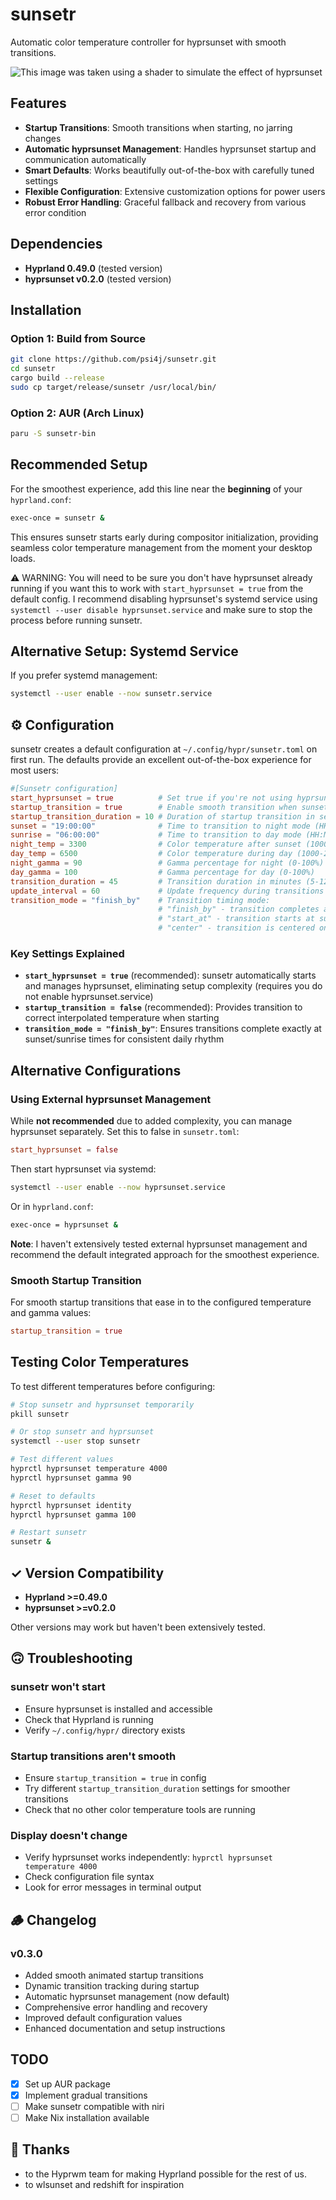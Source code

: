 # sunsetr

Automatic color temperature controller for hyprsunset with smooth transitions.

![This image was taken using a shader to simulate the effect of hyprsunset](sunsetr.png)

## Features

- **Startup Transitions**: Smooth transitions when starting, no jarring changes
- **Automatic hyprsunset Management**: Handles hyprsunset startup and communication automatically
- **Smart Defaults**: Works beautifully out-of-the-box with carefully tuned settings
- **Flexible Configuration**: Extensive customization options for power users
- **Robust Error Handling**: Graceful fallback and recovery from various error condition

## Dependencies

- **Hyprland 0.49.0** (tested version)
- **hyprsunset v0.2.0** (tested version)

## Installation

### Option 1: Build from Source

```bash
git clone https://github.com/psi4j/sunsetr.git
cd sunsetr
cargo build --release
sudo cp target/release/sunsetr /usr/local/bin/
```

### Option 2: AUR (Arch Linux)

```bash
paru -S sunsetr-bin
```

## Recommended Setup

For the smoothest experience, add this line near the **beginning** of your `hyprland.conf`:

```bash
exec-once = sunsetr &
```

This ensures sunsetr starts early during compositor initialization, providing seamless color temperature management from the moment your desktop loads.

⚠️ WARNING: You will need to be sure you don't have hyprsunset already running if you want this to work with `start_hyprsunset = true` from the default config. I recommend disabling hyprsunset's systemd service using `systemctl --user disable hyprsunset.service` and make sure to stop the process before running sunsetr.

## Alternative Setup: Systemd Service

If you prefer systemd management:

```bash
systemctl --user enable --now sunsetr.service
```

## ⚙️ Configuration

sunsetr creates a default configuration at `~/.config/hypr/sunsetr.toml` on first run. The defaults provide an excellent out-of-the-box experience for most users:

```toml
#[Sunsetr configuration]
start_hyprsunset = true          # Set true if you're not using hyprsunset.service
startup_transition = true        # Enable smooth transition when sunsetr starts
startup_transition_duration = 10 # Duration of startup transition in seconds (10-60)
sunset = "19:00:00"              # Time to transition to night mode (HH:MM:SS)
sunrise = "06:00:00"             # Time to transition to day mode (HH:MM:SS)
night_temp = 3300                # Color temperature after sunset (1000-20000) Kelvin
day_temp = 6500                  # Color temperature during day (1000-20000) Kelvin
night_gamma = 90                 # Gamma percentage for night (0-100%)
day_gamma = 100                  # Gamma percentage for day (0-100%)
transition_duration = 45         # Transition duration in minutes (5-120)
update_interval = 60             # Update frequency during transitions in seconds (10-300)
transition_mode = "finish_by"    # Transition timing mode:
                                 # "finish_by" - transition completes at sunset/sunrise time
                                 # "start_at" - transition starts at sunset/sunrise time
                                 # "center" - transition is centered on sunset/sunrise time
```

### Key Settings Explained

- **`start_hyprsunset = true`** (recommended): sunsetr automatically starts and manages hyprsunset, eliminating setup complexity (requires you do not enable hyprsunset.service)
- **`startup_transition = false`** (recommended): Provides transition to correct interpolated temperature when starting
- **`transition_mode = "finish_by"`**: Ensures transitions complete exactly at sunset/sunrise times for consistent daily rhythm

## Alternative Configurations

### Using External hyprsunset Management

While **not recommended** due to added complexity, you can manage hyprsunset separately. Set this to false in `sunsetr.toml`:

```toml
start_hyprsunset = false
```

Then start hyprsunset via systemd:

```bash
systemctl --user enable --now hyprsunset.service
```

Or in `hyprland.conf`:

```bash
exec-once = hyprsunset &
```

**Note**: I haven't extensively tested external hyprsunset management and recommend the default integrated approach for the smoothest experience.

### Smooth Startup Transition

For smooth startup transitions that ease in to the configured temperature and gamma values:

```toml
startup_transition = true
```

## Testing Color Temperatures

To test different temperatures before configuring:

```bash
# Stop sunsetr and hyprsunset temporarily
pkill sunsetr

# Or stop sunsetr and hyprsunset
systemctl --user stop sunsetr

# Test different values
hyprctl hyprsunset temperature 4000
hyprctl hyprsunset gamma 90

# Reset to defaults
hyprctl hyprsunset identity
hyprctl hyprsunset gamma 100

# Restart sunsetr
sunsetr &
```

## ✓ Version Compatibility

- **Hyprland >=0.49.0**
- **hyprsunset >=v0.2.0**

Other versions may work but haven't been extensively tested.

## 🙃 Troubleshooting

### sunsetr won't start

- Ensure hyprsunset is installed and accessible
- Check that Hyprland is running
- Verify `~/.config/hypr/` directory exists

### Startup transitions aren't smooth

- Ensure `startup_transition = true` in config
- Try different `startup_transition_duration` settings for smoother transitions
- Check that no other color temperature tools are running

### Display doesn't change

- Verify hyprsunset works independently: `hyprctl hyprsunset temperature 4000`
- Check configuration file syntax
- Look for error messages in terminal output

## 🪵 Changelog

### v0.3.0

- Added smooth animated startup transitions
- Dynamic transition tracking during startup
- Automatic hyprsunset management (now default)
- Comprehensive error handling and recovery
- Improved default configuration values
- Enhanced documentation and setup instructions

## TODO

- [x] Set up AUR package
- [x] Implement gradual transitions
- [ ] Make sunsetr compatible with niri
- [ ] Make Nix installation available

## 💛 Thanks

- to the Hyprwm team for making Hyprland possible for the rest of us.
- to wlsunset and redshift for inspiration
